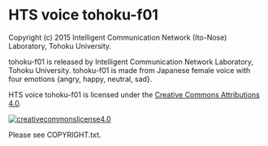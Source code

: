 # HTS voice tohoku-f01
Copyright (c) 2015 Intelligent Communication Network (Ito-Nose) Laboratory, Tohoku University.

tohoku-f01 is released by Intelligent Communication Network Laboratory, Tohoku University.
tohoku-f01 is made from Japanese female voice with four emotions {angry, happy, neutral, sad}.

HTS voice tohoku-f01 is licensed under the [Creative Commons Attributions 4.0](http://creativecommons.org/licenses/by/4.0/).

<a rel="license" href="http://creativecommons.org/licenses/by/4.0/"><img alt="creativecommonslicense4.0" style="border-width:0" src="https://i.creativecommons.org/l/by/4.0/88x31.png" /></a><br />

Please see COPYRIGHT.txt.
